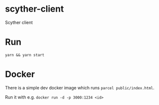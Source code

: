 # scyther-client

Scyther client

# Run

`yarn && yarn start`

# Docker

There is a simple dev docker image which runs
`parcel public/index.html`.

Run it with e.g. `docker run -d -p 3000:1234 <id>`
